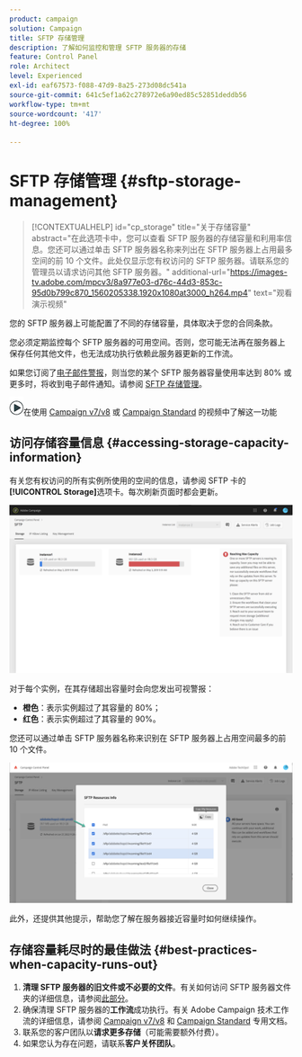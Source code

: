 ```yaml
---
product: campaign
solution: Campaign
title: SFTP 存储管理
description: 了解如何监控和管理 SFTP 服务器的存储
feature: Control Panel
role: Architect
level: Experienced
exl-id: eaf67573-f088-47d9-8a25-273d08dc541a
source-git-commit: 641c5ef1a62c278972e6a90ed85c52851deddb56
workflow-type: tm+mt
source-wordcount: '417'
ht-degree: 100%

---
```


# SFTP 存储管理 {#sftp-storage-management}

>[!CONTEXTUALHELP]
>id="cp_storage"
>title="关于存储容量"
>abstract="在此选项卡中，您可以查看 SFTP 服务器的存储容量和利用率信息。您还可以通过单击 SFTP 服务器名称来列出在 SFTP 服务器上占用最多空间的前 10 个文件。此处仅显示您有权访问的 SFTP 服务器。请联系您的管理员以请求访问其他 SFTP 服务器。"
>additional-url="https://images-tv.adobe.com/mpcv3/8a977e03-d76c-44d3-853c-95d0b799c870_1560205338.1920x1080at3000_h264.mp4" text="观看演示视频"

您的 SFTP 服务器上可能配置了不同的存储容量，具体取决于您的合同条款。

您必须定期监控每个 SFTP 服务器的可用空间。否则，您可能无法再在服务器上保存任何其他文件，也无法成功执行依赖此服务器更新的工作流。

如果您订阅了[电子邮件警报](../../performance-monitoring/using/email-alerting.md)，则当您的某个 SFTP 服务器容量使用率达到 80% 或更多时，将收到电子邮件通知。请参阅 [SFTP 存储管理](../../sftp/using/sftp-storage-management.md)。

![](assets/do-not-localize/how-to-video.png)在使用 [Campaign v7/v8](https://experienceleague.adobe.com/docs/campaign-classic-learn/control-panel/sftp-management/monitoring-server-capacity.html?lang=zh-Hans#sftp-management) 或 [Campaign Standard](https://experienceleague.adobe.com/docs/campaign-standard-learn/control-panel/sftp-management/monitoring-server-capacity.html?lang=zh-Hans#sftp-management) 的视频中了解这一功能

## 访问存储容量信息 {#accessing-storage-capacity-information}

有关您有权访问的所有实例所使用的空间的信息，请参阅 SFTP 卡的&#x200B;**[!UICONTROL Storage]**&#x200B;选项卡。每次刷新页面时都会更新。

![](assets/control_panel_space.png)

对于每个实例，在其存储超出容量时会向您发出可视警报：

* **橙色**：表示实例超过了其容量的 80%；
* **红色**：表示实例超过了其容量的 90%。

您还可以通过单击 SFTP 服务器名称来识别在 SFTP 服务器上占用空间最多的前 10 个文件。

![](assets/sftp-top10.png)

此外，还提供其他提示，帮助您了解在服务器接近容量时如何继续操作。

## 存储容量耗尽时的最佳做法 {#best-practices-when-capacity-runs-out}

1. **清理 SFTP 服务器的旧文件或不必要的文件**。有关如何访问 SFTP 服务器文件夹的详细信息，请参阅[此部分](../../sftp/using/logging-into-sftp-server.md)。
1. 确保清理 SFTP 服务器的&#x200B;**工作流**&#x200B;成功执行。有关 Adobe Campaign 技术工作流的详细信息，请参阅 [Campaign v7/v8](https://experienceleague.adobe.com/docs/campaign-classic/using/automating-with-workflows/advanced-management/about-technical-workflows.html?lang=zh-Hans) 和 [Campaign Standard](https://experienceleague.adobe.com/docs/campaign-standard/using/administrating/application-settings/technical-workflows.html?lang=zh-Hans) 专用文档。
1. 联系您的客户团队以&#x200B;**请求更多存储**（可能需要额外付费）。
1. 如果您认为存在问题，请联系&#x200B;**客户关怀团队**。

